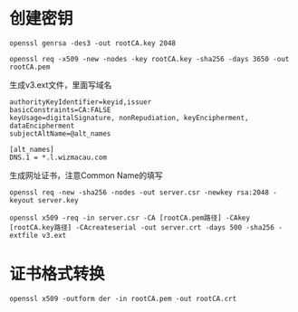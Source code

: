 # 创建密钥


```shell
openssl genrsa -des3 -out rootCA.key 2048
```

```shell
openssl req -x509 -new -nodes -key rootCA.key -sha256 -days 3650 -out rootCA.pem
```

生成v3.ext文件，里面写域名



```
authorityKeyIdentifier=keyid,issuer
basicConstraints=CA:FALSE
keyUsage=digitalSignature, nonRepudiation, keyEncipherment, dataEncipherment
subjectAltName=@alt_names

[alt_names]
DNS.1 = *.l.wizmacau.com
```

生成网址证书，注意Common Name的填写

```shell
openssl req -new -sha256 -nodes -out server.csr -newkey rsa:2048 -keyout server.key

```

```shell
openssl x509 -req -in server.csr -CA [rootCA.pem路径] -CAkey [rootCA.key路径] -CAcreateserial -out server.crt -days 500 -sha256 -extfile v3.ext
```

# 证书格式转换

```shell
openssl x509 -outform der -in rootCA.pem -out rootCA.crt
```

